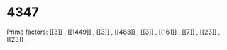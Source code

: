 # 4347

Prime factors: [[3]] , [[1449]] , [[3]] , [[483]] , [[3]] , [[161]] , [[7]] , [[23]] , [[23]] , 